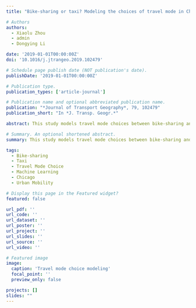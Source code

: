```yaml
---
title: "Bike-sharing or taxi? Modeling the choices of travel mode in Chicago using machine learning (2019)"

# Authors
authors:
  - Xiaolu Zhou
  - admin
  - Dongying Li

date: '2019-01-01T00:00:00Z'
doi: '10.1016/j.jtrangeo.2019.102479'

# Schedule page publish date (NOT publication's date).
publishDate: '2019-01-01T00:00:00Z'

# Publication type.
publication_types: ['article-journal']

# Publication name and optional abbreviated publication name.
publication: "*Journal of Transport Geography*, 79, 102479"
publication_short: "In *J. Transp. Geogr.*"

abstract: This study models travel mode choices between bike-sharing and taxi services in Chicago using machine learning techniques. We analyze the factors that influence travelers' decisions to choose between these two transportation modes, providing insights into urban mobility patterns and sustainable transportation planning. The research demonstrates the application of machine learning in transportation choice modeling.

# Summary. An optional shortened abstract.
summary: This study models travel mode choices between bike-sharing and taxi services in Chicago using machine learning techniques.

tags:
  - Bike-sharing
  - Taxi
  - Travel Mode Choice
  - Machine Learning
  - Chicago
  - Urban Mobility

# Display this page in the Featured widget?
featured: false

url_pdf: ''
url_code: ''
url_dataset: ''
url_poster: ''
url_project: ''
url_slides: ''
url_source: ''
url_video: ''

# Featured image
image:
  caption: 'Travel mode choice modeling'
  focal_point: ''
  preview_only: false

projects: []
slides: ""
---
```

